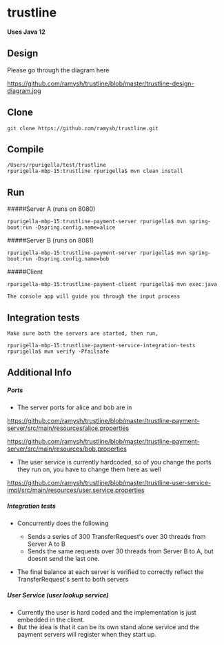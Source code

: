 # trustline

<b>Uses Java 12</b>

## Design

   Please go through the diagram here
   
   https://github.com/ramysh/trustline/blob/master/trustline-design-diagram.jpg

## Clone


    git clone https://github.com/ramysh/trustline.git
    
## Compile
    
    
    /Users/rpurigella/test/trustline
    rpurigella-mbp-15:trustline rpurigella$ mvn clean install

## Run

   #####Server A (runs on 8080)
     
    rpurigella-mbp-15:trustline-payment-server rpurigella$ mvn spring-boot:run -Dspring.config.name=alice
    
    
   #####Server B (runs on 8081)
    
    rpurigella-mbp-15:trustline-payment-server rpurigella$ mvn spring-boot:run -Dspring.config.name=bob
    
    
   #####Client
    
    rpurigella-mbp-15:trustline-payment-client rpurigella$ mvn exec:java
    
    The console app will guide you through the input process
    
    
## Integration tests

    
    
    Make sure both the servers are started, then run,
    
    rpurigella-mbp-15:trustline-payment-service-integration-tests rpurigella$ mvn verify -Pfailsafe
    

## Additional Info

##### Ports
* The server ports for alice and bob are in

https://github.com/ramysh/trustline/blob/master/trustline-payment-server/src/main/resources/alice.properties

https://github.com/ramysh/trustline/blob/master/trustline-payment-server/src/main/resources/bob.properties


* The user service is currently hardcoded, so of you change the ports they run on, you have to change them here as well

https://github.com/ramysh/trustline/blob/master/trustline-user-service-impl/src/main/resources/user.service.properties

##### Integration tests

* Concurrently does the following 
  * Sends a series of 300 TransferRequest's over 30 threads from Server A to B
  * Sends the same requests over 30 threads from Server B to A, but doesnt send the last one.
 
* The final balance at each server is verified to correctly reflect the TransferRequest's sent to both servers

##### User Service (user lookup service)

* Currently the user is hard coded and the implementation is just embedded in the client. 
* But the idea is that it can be its own stand alone service and the payment servers will register when they start up.
 